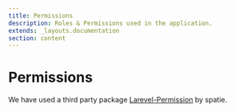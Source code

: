 ```yaml
---
title: Permissions
description: Roles & Permissions used in the application.
extends: _layouts.documentation
section: content
---
```

# Permissions 


We have used a third party package [Larevel-Permission](https://docs.spatie.be/laravel-permission/v3/introduction/) by spatie.

